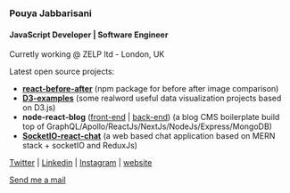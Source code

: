 ### Pouya Jabbarisani
#### JavaScript Developer | Software Engineer
Curretly working @ ZELP ltd - London, UK

Latest open source projects:

 - [**react-before-after**](https://github.com/pouyajabbarisani/react-before-after) (npm package for before after image comparison)
 - [**D3-examples**](https://github.com/pouyajabbarisani/d3-examples) (some realword useful data visualization projects based on D3.js)
 - **node-react-blog** ([front-end](https://github.com/pouyajabbarisani/node-react-blog-frontend) | [back-end](https://github.com/pouyajabbarisani/node-react-blog-backend)) (a blog CMS boilerplate build top of GraphQL/Apollo/ReactJs/NextJs/NodeJs/Express/MongoDB)
 - [**SocketIO-react-chat**](https://github.com/pouyajabbarisani/SocketIO-React-Chat) (a web based chat application based on MERN stack + socketIO and ReduxJs)


[Twitter](https://twitter.com/PouyaJabbari) | [Linkedin](https://www.linkedin.com/in/pouyajabbarisani/) | [Instagram](https://www.instagram.com/pouyajabbarisani/) | [website](http://pouyajabbarisani.com/)

[Send me a mail](mailto:pouyajabbarisani@gmail.com)
